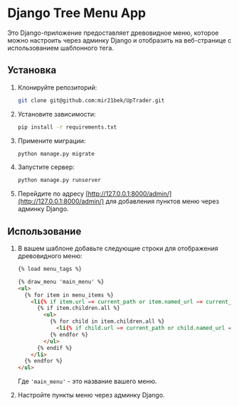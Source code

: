 # Django Tree Menu App

Это Django-приложение предоставляет древовидное меню, которое можно настроить через админку Django и отобразить на веб-странице с использованием шаблонного тега.

## Установка

1. Клонируйте репозиторий:

    ```bash
    git clone git@github.com:mir21bek/UpTrader.git
    ```

2. Установите зависимости:

    ```bash
    pip install -r requirements.txt
    ```

3. Примените миграции:

    ```bash
    python manage.py migrate
    ```

4. Запустите сервер:

    ```bash
    python manage.py runserver
    ```

5. Перейдите по адресу [http://127.0.0.1:8000/admin/](http://127.0.0.1:8000/admin/) для добавления пунктов меню через админку Django.

## Использование

1. В вашем шаблоне добавьте следующие строки для отображения древовидного меню:

    ```html
    {% load menu_tags %}

    {% draw_menu 'main_menu' %}
    <ul>
      {% for item in menu_items %}
        <li{% if item.url == current_path or item.named_url == current_path %} class="active"{% endif %}>{{ item.title }}
          {% if item.children.all %}
            <ul>
              {% for child in item.children.all %}
                <li{% if child.url == current_path or child.named_url == current_path %} class="active"{% endif %}>{{ child.title }}</li>
              {% endfor %}
            </ul>
          {% endif %}
        </li>
      {% endfor %}
    </ul>
    ```

    Где `'main_menu'` - это название вашего меню.

2. Настройте пункты меню через админку Django.

